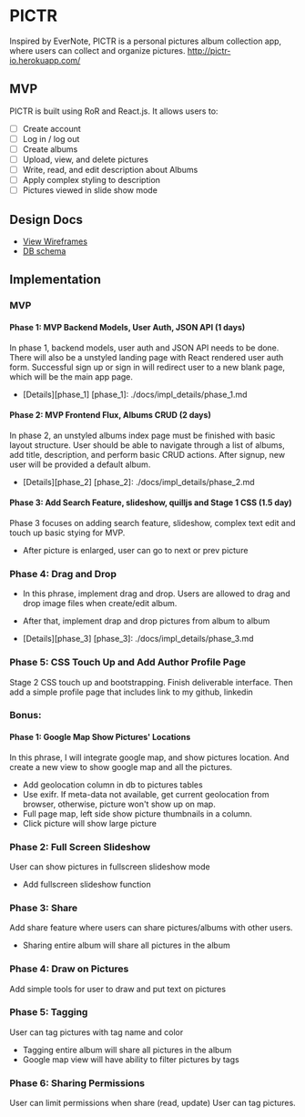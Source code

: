 # PICTR
Inspired by EverNote, PICTR is a personal pictures album collection app, where users can collect and organize pictures.
http://pictr-io.herokuapp.com/

## MVP
PICTR is built using RoR and React.js.
It allows users to:

- [ ] Create account
- [ ] Log in / log out
- [ ] Create albums
- [ ] Upload, view, and delete pictures
- [ ] Write, read, and edit description about Albums
- [ ] Apply complex styling to description
- [ ] Pictures viewed in slide show mode

## Design Docs
* [View Wireframes][view]
* [DB schema][schema]

[view]: ./docs/views.md
[schema]: ./docs/db_schema.md

## Implementation

### MVP

#### Phase 1: MVP Backend Models, User Auth, JSON API (1 days)
In phase 1, backend models, user auth and JSON API needs to be done.
There will also be a unstyled landing page with React rendered user 
auth form. Successful sign up or sign in will redirect user to a new
blank page, which will be the main app page.

* [Details][phase_1]
[phase_1]: ./docs/impl_details/phase_1.md

#### Phase 2: MVP Frontend Flux, Albums CRUD (2 days)
In phase 2, an unstyled albums index page must be finished with basic 
layout structure. User should be able to navigate through a list of
albums, add title, description, and perform basic CRUD actions.
After signup, new user will be provided a default album.

* [Details][phase_2]
[phase_2]: ./docs/impl_details/phase_2.md

#### Phase 3: Add Search Feature, slideshow, quilljs and Stage 1 CSS (1.5 day)
Phase 3 focuses on adding search feature, slideshow, complex text edit
and touch up basic stying for MVP.
* After picture is enlarged, user can go to next or prev picture

### Phase 4: Drag and Drop
* In this phrase, implement drag and drop. Users are allowed to drag and
drop image files when create/edit album.
* After that, implement drap and drop pictures from album to album

* [Details][phase_3]
[phase_3]: ./docs/impl_details/phase_3.md

### Phase 5: CSS Touch Up and Add Author Profile Page
Stage 2 CSS touch up and bootstrapping. Finish deliverable interface.
Then add a simple profile page that includes link to my github, linkedin

### Bonus:

#### Phase 1: Google Map Show Pictures' Locations
In this phrase, I will integrate google map, and show pictures location.
And create a new view to show google map and all the pictures.

* Add geolocation column in db to pictures tables
* Use exifr. If meta-data not available, get current geolocation from
browser, otherwise, picture won't show up on map.
* Full page map, left side show picture thumbnails in a column.
* Click picture will show large picture

### Phase 2: Full Screen Slideshow
User can show pictures in fullscreen slideshow mode
* Add fullscreen slideshow function

### Phase 3: Share
Add share feature where users can share pictures/albums with other users.
* Sharing entire album will share all pictures in the album

### Phase 4: Draw on Pictures
Add simple tools for user to draw and put text on pictures

### Phase 5: Tagging
User can tag pictures with tag name and color
* Tagging entire album will share all pictures in the album
* Google map view will have ability to filter pictures by tags

### Phase 6: Sharing Permissions
User can limit permissions when share (read, update)
User can tag pictures.